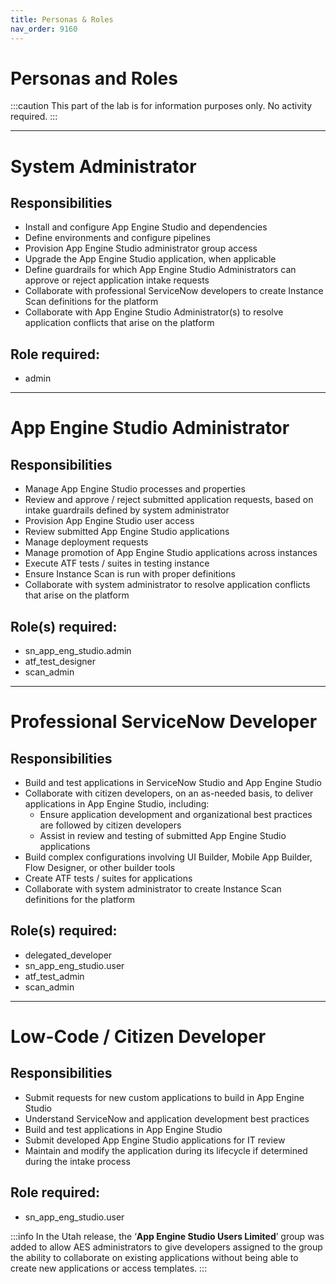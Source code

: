 ```yaml
---
title: Personas & Roles
nav_order: 9160
---
```


# Personas and Roles

:::caution
This part of the lab is for information purposes only. No activity required.
:::

---
# System Administrator

## Responsibilities

- Install and configure App Engine Studio and dependencies
- Define environments and configure pipelines
- Provision App Engine Studio administrator group access 
- Upgrade the App Engine Studio application, when applicable
- Define guardrails for which App Engine Studio Administrators can approve or reject application intake requests 
- Collaborate with professional ServiceNow developers to create Instance Scan definitions for the platform
- Collaborate with App Engine Studio Administrator(s) to resolve application conflicts that arise on the platform

## Role required: 
- admin

---

# App Engine Studio Administrator
## Responsibilities
- Manage App Engine Studio processes and properties
- Review and approve / reject submitted application requests, based on intake guardrails defined by system administrator
- Provision App Engine Studio user access
- Review submitted App Engine Studio applications 
- Manage deployment requests 
- Manage promotion of App Engine Studio applications across instances
- Execute ATF tests / suites in testing instance
- Ensure Instance Scan is run with proper definitions 
- Collaborate with system administrator to resolve application conflicts that arise on the platform

## Role(s) required:
- sn_app_eng_studio.admin
- atf_test_designer
- scan_admin

---

# Professional ServiceNow Developer
## Responsibilities
- Build and test applications in ServiceNow Studio and App Engine Studio
- Collaborate with citizen developers, on an as-needed basis, to deliver applications in App Engine Studio, including:
  - Ensure application development and organizational best practices are followed by citizen developers
  - Assist in review and testing of submitted App Engine Studio applications
- Build complex configurations involving UI Builder, Mobile App Builder, Flow Designer, or other builder tools
- Create ATF tests / suites for applications
- Collaborate with system administrator to create Instance Scan definitions for the platform

## Role(s) required:
- delegated_developer
- sn_app_eng_studio.user
- atf_test_admin
- scan_admin

---

# Low-Code / Citizen Developer
## Responsibilities
- Submit requests for new custom applications to build in App Engine Studio
- Understand ServiceNow and application development best practices
- Build and test applications in App Engine Studio
- Submit developed App Engine Studio applications for IT review
- Maintain and modify the application during its lifecycle if determined during the intake process

## Role required:
- sn_app_eng_studio.user

:::info
In the Utah release, the ‘**App Engine Studio Users Limited**’ group was added to allow AES administrators to give developers assigned to the group the ability to collaborate on existing applications without being able to create new applications or access templates.
:::
